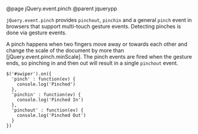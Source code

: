 @page jQuery.event.pinch
@parent jquerypp

`jQuery.event.pinch` provides `pinchout`, `pinchin` and a general `pinch` event in browsers that support multi-touch gesture events.
Detecting pinches is done via gesture events.

A pinch happens when two fingers move away or towards each other and change the scale of the document by more than [jQuery.event.pinch.minScale]. The pinch events are fired when the gesture ends, so pinching in and then out will result in a single `pinchout` event.

    $('#swiper').on({
      'pinch' : function(ev) {
        console.log('Pinched')
      },
      'pinchin' : function(ev) {
        console.log('Pinched In')
      },
      'pinchout' : function(ev) {
        console.log('Pinched Out')
      }
    })
